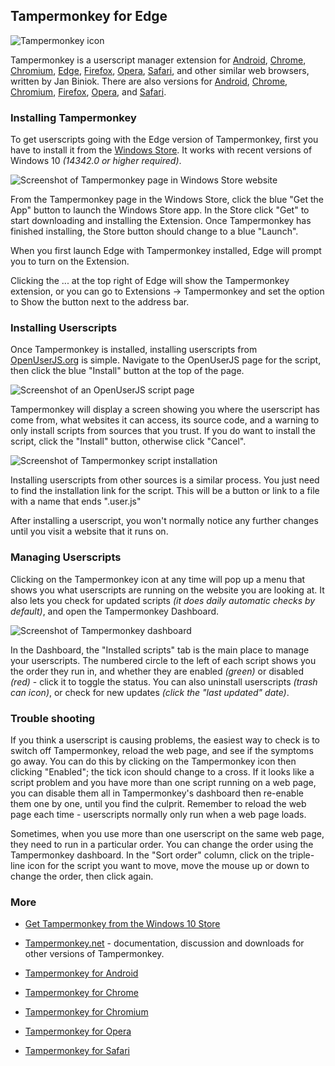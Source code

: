 ## Tampermonkey for Edge

![Tampermonkey icon][tampermonkeyIcon]

Tampermonkey is a userscript manager extension for [Android][android], [Chrome][Chrome], [Chromium][Chromium], [Edge][Edge], [Firefox][firefox], [Opera][Opera], [Safari][Safari], and other similar web browsers, written by Jan Biniok. There are also versions for [Android][tampermonkeyForAndroid], [Chrome][tampermonkeyForChrome], [Chromium][tampermonkeyForChromium], [Firefox][tamperMonkeyForFirefox], [Opera][tampermonkeyForOpera], and [Safari][tampermonkeyForSafari].

### Installing Tampermonkey

To get userscripts going with the Edge version of Tampermonkey, first you have to install it from the [Windows Store][edgeAddons]. It works with recent versions of Windows 10 *(14342.0 or higher required)*.

![Screenshot of Tampermonkey page in Windows Store website][tampermonkeyMSWebStoreScreenshot]

From the Tampermonkey page in the Windows Store, click the blue "Get the App" button to launch the Windows Store app. In the Store click "Get" to start downloading and installing the Extension. Once Tampermonkey has finished installing, the Store button should change to a blue "Launch".

When you first launch Edge with Tampermonkey installed, Edge will prompt you to turn on the Extension.

Clicking the ... at the top right of Edge will show the Tampermonkey extension, or you can go to Extensions &rarr; Tampermonkey and set the option to Show the button next to the address bar.

### Installing Userscripts

Once Tampermonkey is installed, installing userscripts from [OpenUserJS.org][oujs] is simple. Navigate to the OpenUserJS page for the script, then click the blue "Install" button at the top of the page.

![Screenshot of an OpenUserJS script page][oujsScriptPageScreenshot1]

Tampermonkey will display a screen showing you where the userscript has come from, what websites it can access, its source code, and a warning to only install scripts from sources that you trust. If you do want to install the script, click the "Install" button, otherwise click "Cancel".

![Screenshot of Tampermonkey script installation][tampermonkeyEdgeScreenshot3]

Installing userscripts from other sources is a similar process. You just need to find the installation link for the script. This will be a button or link to a file with a name that ends ".user.js"

After installing a userscript, you won't normally notice any further changes until you visit a website that it runs on.

### Managing Userscripts

Clicking on the Tampermonkey icon at any time will pop up a menu that shows you what userscripts are running on the website you are looking at. It also lets you check for updated scripts *(it does daily automatic checks by default)*, and open the Tampermonkey Dashboard.

![Screenshot of Tampermonkey dashboard][tampermonkeyEdgeScreenshot4]

In the Dashboard, the "Installed scripts" tab is the main place to manage your userscripts. The numbered circle to the left of each script shows you the order they run in, and whether they are enabled *(green)* or disabled *(red)* - click it to toggle the status. You can also uninstall userscripts *(trash can icon)*, or check for new updates *(click the "last updated" date)*.

### Trouble shooting

If you think a userscript is causing problems, the easiest way to check is to switch off Tampermonkey, reload the web page, and see if the symptoms go away. You can do this by clicking on the Tampermonkey icon then clicking "Enabled"; the tick icon should change to a cross. If it looks like a script problem and you have more than one script running on a web page, you can disable them all in Tampermonkey's dashboard then re-enable them one by one, until you find the culprit. Remember to reload the web page each time - userscripts normally only run when a web page loads.

Sometimes, when you use more than one userscript on the same web page, they need to run in a particular order. You can change the order using the Tampermonkey dashboard. In the "Sort order" column, click on the triple-line icon for the script you want to move, move the mouse up or down to change the order, then click again.

### More

* [Get Tampermonkey from the Windows 10 Store][edgeAddons]
* [Tampermonkey.net][tampermonkeyNet] - documentation, discussion and downloads for other versions of Tampermonkey.

* [Tampermonkey for Android][tampermonkeyForAndroid]
* [Tampermonkey for Chrome][tampermonkeyForChrome]
* [Tampermonkey for Chromium][tampermonkeyForChromium]
* [Tampermonkey for Opera][tampermonkeyForOpera]
* [Tampermonkey for Safari][tampermonkeyForSafari]

<!-- # References -->

<!-- ## Statics -->
[githubFavicon]: https://assets-cdn.github.com/favicon.ico
[oujsFavicon]: https://raw.githubusercontent.com/OpenUserJs/OpenUserJS.org/master/public/images/favicon16.png
[oujs]: https://openuserjs.org/

<!-- ## Browser pages -->
[android]: Android
[chrome]: Chrome
[chromium]: Chromium
[edge]: Edge
[firefox]: Firefox
[opera]: Opera
[safari]: Safari

<!-- ## .user.js engine external linkage -->
[tampermonkeyIcon]: https://raw.githubusercontent.com/wiki/OpenUserJS/OpenUserJS.org/images/tampermonkey_icon.png "Tampermonkey"
[tampermonkeyNet]: http://tampermonkey.net/
[edgeAddons]: https://www.microsoft.com/store/apps/9NBLGGH5162S

<!-- ## Screenshots -->
[tampermonkeyMSWebStoreScreenshot]: https://raw.githubusercontent.com/wiki/OpenUserJS/OpenUserJS.org/images/tampermonkey_edge.gif "Tampermonkey in the Windows Store"
[oujsScriptPageScreenshot1]:        https://raw.githubusercontent.com/wiki/OpenUserJS/OpenUserJS.org/images/openuserjs_script.gif "Ready to install a script"
[tampermonkeyEdgeScreenshot3]:      https://raw.githubusercontent.com/wiki/OpenUserJS/OpenUserJS.org/images/tampermonkey_edge4.gif "Installing a script"
[tampermonkeyEdgeScreenshot4]:      https://raw.githubusercontent.com/wiki/OpenUserJS/OpenUserJS.org/images/tampermonkey_edge5.png "Tampermonkey dashboard"

<!-- ## Other related .user.js engine internal pages -->
[tampermonkeyForAndroid]: Tampermonkey-for-Android
[tampermonkeyForChrome]: Tampermonkey-for-Chrome
[tampermonkeyForChromium]: Tampermonkey-for-Chromium
[tampermonkeyForFirefox]: Tampermonkey-for-Firefox
[tampermonkeyForOpera]: Tampermonkey-for-Opera
[tampermonkeyForSafari]: Tampermonkey-for-Safari
